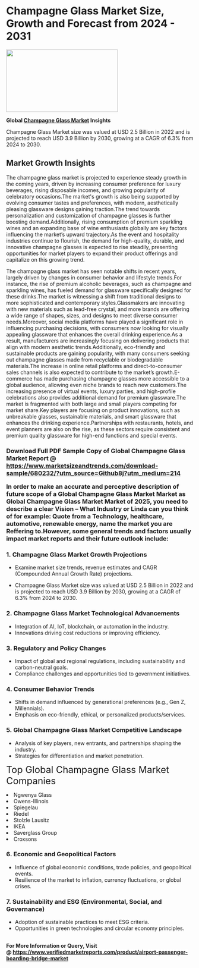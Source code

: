 <H1>Champagne Glass Market Size, Growth and Forecast from 2024 - 2031</H1><img class="aligncenter size-medium wp-image-584254" src="https://thirdeyenews.in/wp-content/uploads/2024/09/Global-Market-Research-300x168.jpeg" alt="" width="300" height="168" /><p><strong>Global&nbsp;<a href="https://www.marketsizeandtrends.com/download-sample/680232/?utm_source=Github8j?utm_medium=214">Champagne Glass Market</a> Insights</strong></p><p>Champagne Glass Market size was valued at USD 2.5 Billion in 2022 and is projected to reach USD 3.9 Billion by 2030, growing at a CAGR of 6.3% from 2024 to 2030.</p><p><h2>Market Growth Insights</h2> <p>The champagne glass market is projected to experience steady growth in the coming years, driven by increasing consumer preference for luxury beverages, rising disposable incomes, and growing popularity of celebratory occasions.The market's growth is also being supported by evolving consumer tastes and preferences, with modern, aesthetically pleasing glassware designs gaining traction.The trend towards personalization and customization of champagne glasses is further boosting demand.Additionally, rising consumption of premium sparkling wines and an expanding base of wine enthusiasts globally are key factors influencing the market’s upward trajectory.As the event and hospitality industries continue to flourish, the demand for high-quality, durable, and innovative champagne glasses is expected to rise steadily, presenting opportunities for market players to expand their product offerings and capitalize on this growing trend.</p> <p>The champagne glass market has seen notable shifts in recent years, largely driven by changes in consumer behavior and lifestyle trends.For instance, the rise of premium alcoholic beverages, such as champagne and sparkling wines, has fueled demand for glassware specifically designed for these drinks.The market is witnessing a shift from traditional designs to more sophisticated and contemporary styles.Glassmakers are innovating with new materials such as lead-free crystal, and more brands are offering a wide range of shapes, sizes, and designs to meet diverse consumer needs.Moreover, social media platforms have played a significant role in influencing purchasing decisions, with consumers now looking for visually appealing glassware that enhances the overall drinking experience.As a result, manufacturers are increasingly focusing on delivering products that align with modern aesthetic trends.Additionally, eco-friendly and sustainable products are gaining popularity, with many consumers seeking out champagne glasses made from recyclable or biodegradable materials.The increase in online retail platforms and direct-to-consumer sales channels is also expected to contribute to the market’s growth.E-commerce has made purchasing champagne glasses more accessible to a global audience, allowing even niche brands to reach new customers.The increasing presence of virtual events, luxury parties, and high-profile celebrations also provides additional demand for premium glassware.The market is fragmented with both large and small players competing for market share.Key players are focusing on product innovations, such as unbreakable glasses, sustainable materials, and smart glassware that enhances the drinking experience.Partnerships with restaurants, hotels, and event planners are also on the rise, as these sectors require consistent and premium quality glassware for high-end functions and special events.<h3></p><p><span class=""><strong>Download Full PDF Sample Copy of Global Champagne Glass Market Report</strong> @ <a href="https://www.marketsizeandtrends.com/download-sample/680232/?utm_source=Github8j?utm_medium=214" target="_blank">https://www.marketsizeandtrends.com/download-sample/680232/?utm_source=Github8j?utm_medium=214</a></span></p><p>In order to make an accurate and perceptive description of future scope of a Global&nbsp;Champagne Glass Market Market as Global&nbsp;Champagne Glass Market Market of 2025, you need to describe a clear Vision &ndash; What Industry or Linda can you think of for example: Quote from a Technology, healthcare, automotive, renewable energy, name the market you are Reffering to.However, some general trends and factors usually impact market reports and their future outlook include:</p><h3>1.&nbsp;<strong>Champagne Glass Market Growth Projections</strong></h3><ul><li>Examine market size trends, revenue estimates and CAGR (Compounded Annual Growth Rate) projections.</li><li><p>Champagne Glass Market size was valued at USD 2.5 Billion in 2022 and is projected to reach USD 3.9 Billion by 2030, growing at a CAGR of 6.3% from 2024 to 2030.</p></li></ul><h3>2.&nbsp;<strong>Champagne Glass Market Technological Advancements</strong></h3><ul><li>Integration of AI, IoT, blockchain, or automation in the industry.</li><li>Innovations driving cost reductions or improving efficiency.</li></ul><h3>3.&nbsp;<strong>Regulatory and Policy Changes</strong></h3><ul><li>Impact of global and regional regulations, including sustainability and carbon-neutral goals.</li><li>Compliance challenges and opportunities tied to government initiatives.</li></ul><h3>4.&nbsp;<strong>Consumer Behavior Trends</strong></h3><ul><li>Shifts in demand influenced by generational preferences (e.g., Gen Z, Millennials).</li><li>Emphasis on eco-friendly, ethical, or personalized products/services.</li></ul><h3>5.&nbsp;<strong>Global Champagne Glass Market Competitive Landscape</strong></h3><ul><li>Analysis of key players, new entrants, and partnerships shaping the industry.</li><li>Strategies for differentiation and market penetration.</li></ul><p data-pm-slice="1 1 []"><span style="color: inherit; font-family: inherit; font-size: 25px;">Top Global Champagne Glass Market Companies</span></p><div class="" data-test-id=""><p><li>Ngwenya Glass</li><li> Owens-Illinois</li><li> Spiegelau</li><li> Riedel</li><li> Stolzle Lausitz</li><li> IKEA</li><li> Saverglass Group</li><li> Croxsons</li></p></div><h3>6.&nbsp;<strong>Economic and Geopolitical Factors</strong></h3><ul><li>Influence of global economic conditions, trade policies, and geopolitical events.</li><li>Resilience of the market to inflation, currency fluctuations, or global crises.</li></ul><h3>7.&nbsp;<strong>Sustainability and ESG (Environmental, Social, and Governance)</strong></h3><ul><li>Adoption of sustainable practices to meet ESG criteria.</li><li>Opportunities in green technologies and circular economy principles.</li></ul><h2><strong style="font-size: 14px;">For More Information or Query, Visit @&nbsp;</strong><a style="background-color: #ffffff; font-size: 14px;" href="https://www.marketsizeandtrends.com/report/champagne-glass-market/" target="_blank">https://www.verifiedmarketreports.com/product/airport-passenger-boarding-bridge-market</a></h2>